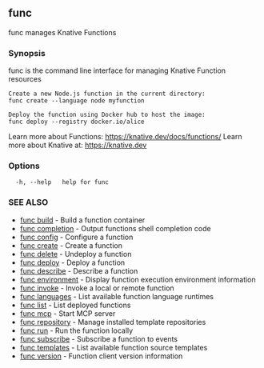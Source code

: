 ## func

func manages Knative Functions

### Synopsis

func is the command line interface for managing Knative Function resources

	Create a new Node.js function in the current directory:
	func create --language node myfunction

	Deploy the function using Docker hub to host the image:
	func deploy --registry docker.io/alice

Learn more about Functions:  https://knative.dev/docs/functions/
Learn more about Knative at: https://knative.dev

### Options

```
  -h, --help   help for func
```

### SEE ALSO

* [func build](func_build.md)	 - Build a function container
* [func completion](func_completion.md)	 - Output functions shell completion code
* [func config](func_config.md)	 - Configure a function
* [func create](func_create.md)	 - Create a function
* [func delete](func_delete.md)	 - Undeploy a function
* [func deploy](func_deploy.md)	 - Deploy a function
* [func describe](func_describe.md)	 - Describe a function
* [func environment](func_environment.md)	 - Display function execution environment information
* [func invoke](func_invoke.md)	 - Invoke a local or remote function
* [func languages](func_languages.md)	 - List available function language runtimes
* [func list](func_list.md)	 - List deployed functions
* [func mcp](func_mcp.md)	 - Start MCP server
* [func repository](func_repository.md)	 - Manage installed template repositories
* [func run](func_run.md)	 - Run the function locally
* [func subscribe](func_subscribe.md)	 - Subscribe a function to events
* [func templates](func_templates.md)	 - List available function source templates
* [func version](func_version.md)	 - Function client version information

